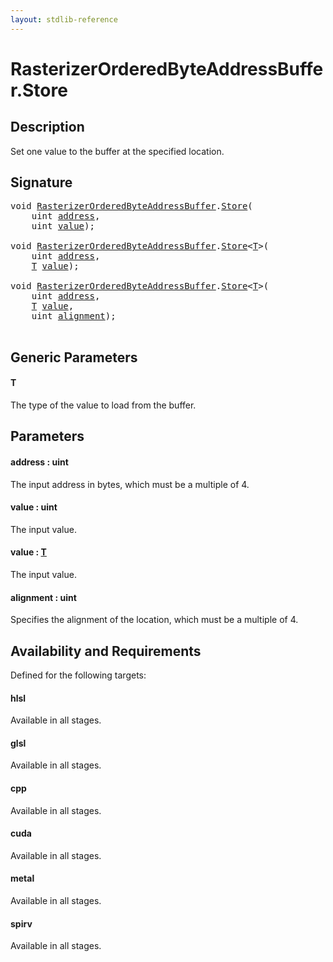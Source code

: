```yaml
---
layout: stdlib-reference
---
```


# RasterizerOrderedByteAddressBuffer\.Store

## Description

Set one value to the buffer at the specified location.



## Signature 

<pre>
<span class="code_keyword">void</span> <a href="../types/rasterizerorderedbyteaddressbuffer-0ahls/index" class="code_type">RasterizerOrderedByteAddressBuffer</a>.<a href="store-0">Store</a>(
    <span class="code_keyword">uint</span> <a href="store-0#decl-address" class="code_param">address</a>,
    <span class="code_keyword">uint</span> <a href="store-0#decl-value" class="code_param">value</a>);

<span class="code_keyword">void</span> <a href="../types/rasterizerorderedbyteaddressbuffer-0ahls/index" class="code_type">RasterizerOrderedByteAddressBuffer</a>.<a href="store-0">Store</a>&lt;<a href="store-0#typeparam-T" class="code_type">T</a>&gt;(
    <span class="code_keyword">uint</span> <a href="store-0#decl-address" class="code_param">address</a>,
    <a href="store-0#typeparam-T" class="code_type">T</a> <a href="store-0#decl-value" class="code_param">value</a>);

<span class="code_keyword">void</span> <a href="../types/rasterizerorderedbyteaddressbuffer-0ahls/index" class="code_type">RasterizerOrderedByteAddressBuffer</a>.<a href="store-0">Store</a>&lt;<a href="store-0#typeparam-T" class="code_type">T</a>&gt;(
    <span class="code_keyword">uint</span> <a href="store-0#decl-address" class="code_param">address</a>,
    <a href="store-0#typeparam-T" class="code_type">T</a> <a href="store-0#decl-value" class="code_param">value</a>,
    <span class="code_keyword">uint</span> <a href="store-0#decl-alignment" class="code_param">alignment</a>);

</pre>

## Generic Parameters

####  <a id="typeparam-T"></a>T
The type of the value to load from the buffer.


## Parameters

####  <a id="decl-address"></a>address  : uint
The input address in bytes, which must be a multiple of 4.

####  <a id="decl-value"></a>value  : uint
The input value.

####  <a id="decl-value"></a>value  : [T](store-0#typeparam-T)
The input value.

####  <a id="decl-alignment"></a>alignment  : uint
Specifies the alignment of the location, which must be a multiple of 4.


## Availability and Requirements

Defined for the following targets:

#### hlsl
Available in all stages.

#### glsl
Available in all stages.

#### cpp
Available in all stages.

#### cuda
Available in all stages.

#### metal
Available in all stages.

#### spirv
Available in all stages.



